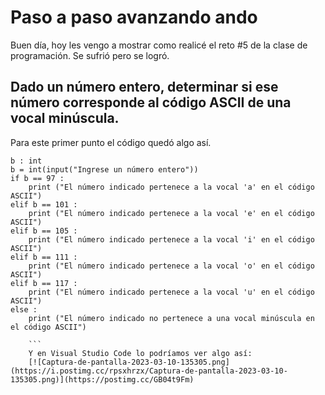 # Paso a paso avanzando ando

Buen día, hoy les vengo a mostrar como realicé el reto #5 de la clase de programación. Se sufrió pero se logró.

## Dado un número entero, determinar si ese número corresponde al código ASCII de una vocal minúscula.
Para este primer punto el código quedó algo así.

``` 
b : int
b = int(input("Ingrese un número entero"))
if b == 97 :
    print ("El número indicado pertenece a la vocal 'a' en el código ASCII")
elif b == 101 :
    print ("El número indicado pertenece a la vocal 'e' en el código ASCII")
elif b == 105 :
    print ("El número indicado pertenece a la vocal 'i' en el código ASCII")    
elif b == 111 :
    print ("El número indicado pertenece a la vocal 'o' en el código ASCII")
elif b == 117 : 
    print ("El número indicado pertenece a la vocal 'u' en el código ASCII")
else :
    print ("El número indicado no pertenece a una vocal minúscula en el código ASCII")
    
    ``` 
    Y en Visual Studio Code lo podríamos ver algo así: 
    [![Captura-de-pantalla-2023-03-10-135305.png](https://i.postimg.cc/rpsxhrzx/Captura-de-pantalla-2023-03-10-135305.png)](https://postimg.cc/GB04t9Fm)
    
